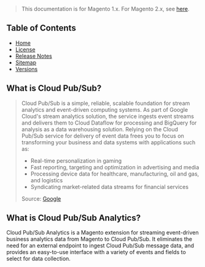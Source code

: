 <blockquote class="important">This documentation is for Magento 1.x. For Magento 2.x, see <a href="https://nickolasburr.github.io/docs/magento/extensions/2.x/cloudpubsubeventanalytics/latest/">here</a>.</blockquote>

## Table of Contents

- [Home](https://nickolasburr.github.io/docs/magento/extensions/1.x/cloudpubsubeventanalytics/latest/)
- [License](https://nickolasburr.github.io/docs/magento/extensions/1.x/cloudpubsubeventanalytics/LICENSE.txt)
- [Release Notes](https://nickolasburr.github.io/docs/magento/extensions/1.x/cloudpubsubeventanalytics/RELEASE_NOTES.txt)
- [Sitemap](https://nickolasburr.github.io/docs/magento/extensions/1.x/cloudpubsubeventanalytics/latest/sitemap.xml)
- [Versions](https://nickolasburr.github.io/docs/magento/extensions/1.x/cloudpubsubeventanalytics/)

## What is Cloud Pub/Sub?

<blockquote>
  <div>
    Cloud Pub/Sub is a simple, reliable, scalable foundation for stream analytics and event-driven computing systems. As part of Google Cloud's
    stream analytics solution, the service ingests event streams and delivers them to Cloud Dataflow for processing and BigQuery for analysis as
    a data warehousing solution. Relying on the Cloud Pub/Sub service for delivery of event data frees you to focus on transforming your business
    and data systems with applications such as:
  </div>
  <ul>
    <li>Real-time personalization in gaming</li>
    <li>Fast reporting, targeting and optimization in advertising and media</li>
    <li>Processing device data for healthcare, manufacturing, oil and gas, and logistics</li>
    <li>Syndicating market-related data streams for financial services</li>
  </ul>
  <div>Source:&nbsp;<a href="https://cloud.google.com/pubsub/" target="_blank">Google</a></div>
</blockquote>

## What is Cloud Pub/Sub Analytics?

Cloud Pub/Sub Analytics is a Magento extension for streaming event-driven business analytics data from Magento to Cloud Pub/Sub. It eliminates
the need for an external endpoint to ingest Cloud Pub/Sub message data, and provides an easy-to-use interface with a variety of events and
fields to select for data collection.
